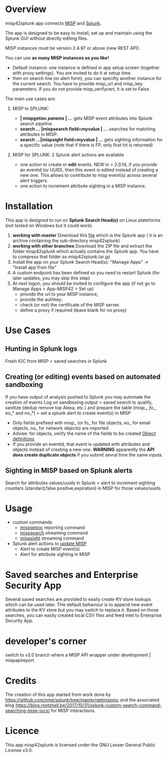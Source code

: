 # Overview
misp42splunk app connects [MISP](http://www.misp-project.org/) and [Splunk](www.splunk.com).

The app is designed to be easy to install, set up and maintain using the Splunk GUI without directly editing files.

MISP instances must be version 2.4.97 or above (new REST API).

You can use **as many MISP instances as you like!**
  * Default instance: one instance is defined in app setup screen (together with proxy settings). You are invited to do it at setup time.
  * then on search line (or alert form), you can specifiy another instance for the current search. You have to provide misp_url and misp_key parameters. If you do not provide misp_verifycert, it is set to False.

The main use cases are:
1. MISP to SPLUNK:

	- **| mispgetioc _params_ | ...** gets MISP event attributes into Splunk search pipeline. 
	- **search ... |mispsearch field=myvalue | ...** searches for matching attributes in MISP.
	- **search ...|mispsight field=myvalue | ...** gets sighting information for a specific value (note that if there is FP, only first hit is returned)
2. MISP for SPLUNK: 2 Splunk alert actions are available

        
	- one action to create or **edit** events. NEW in > 2.0.14, if you provide an eventid (or UUID), then this event is edited instead of creating a new one. This allows to contribute to misp event(s) across several alert triggers.
	- one action to increment attribute sighting in a MISP instance. 


# Installation
This app is designed to run on **Splunk Search Head(s)** on Linux plateforms (not tested on Windows but it could work)

1. **working with master** Download this [file](misp42splunk.tar.gz) which is the Splunk app ( it is an archive containing the sub-directory misp42splunk)
1. **working with other branches** Download the ZIP file and extract the folder misp42splunk which actually contains the Splunk app. You have to compress that folder as misp42splunk.tar.gz
3. Install the app on your Splunk Search Head(s): "Manage Apps" -> "Install app from file"
4. A custom endpoint has been defined so you need to restart Splunk (for later updates, you may skip this step)
5. At next logon, you should be invited to configure the app (if not go to Manage Apps > App-MISP42 > Set up) 
    - provide the url to your MISP instance;
    - provide the authkey;
    - check (or not) the certificate of the MISP server.
    - define a proxy if required (leave blank for no proxy)

# Use Cases

## Hunting in Splunk logs
Fresh IOC from MISP > saved searches in Splunk 

## Creating (or editing) events based on automated sandboxing
If you have output of analysis pushed to Splunk you may automate the creation of events
Log on sandboxing output > saved search to qualify, sanitize (dedup remove top Alexa, etc.) and prepare the table (misp_*, fo_*, eo_* and no_*) > set a splunk alert to create event(s) in MISP
* Only fields prefixed with misp_ (or fo_ for file objects, eo_ for email objects, no_ for network objects) are imported
* Advise: for objects, verify the name of the fields to be created [Object definitions](https://github.com/MISP/misp-objects/tree/master/objects)
* If you provide an eventid, that event is updated with attributes and objects instead of creating a new one. **WARNING** apparently the **API does create duplicate objects** if you submit sevral time the same inputs.

## Sighting in MISP based on Splunk alerts
Search for attributes values/uuids in Splunk > alert to increment sighting counters (standard,false positive,expiration) in MISP for those values/uuids 

# Usage
- custom commands
    * [mispgetioc](docs/mispgetioc.md) reporting command
    * [mispsearch](docs/mispsearch.md) streaming command
    * [mispsight](docs/mispsight.md) streaming command
- Splunk alert actions to [update MISP](docs/mispalerts.md)
    *  Alert to create MISP event(s)
    *  Alert for attribute sighting in MISP

# Saved searches and Enterprise Security App
Several saved searches are provided to easily create KV store lookups which can be used later. THe default behaviour is to append new event attributes to the KV store but you may switch to replace it.
Based on those searches, you can easily created local CSV files and feed intel to Enterprise Security App.

# developer's corner
switch to v3.0 branch where a MISP API wrapper under development 
    | mispapireport

# Credits
The creation of this app started from work done by https://github.com/xme/splunk/tree/master/getmispioc and the associated blog https://blog.rootshell.be/2017/10/31/splunk-custom-search-command-searching-misp-iocs/ for MISP interactions.

# Licence
This app misp42splunk is licensed under the GNU Lesser General Public License v3.0.
